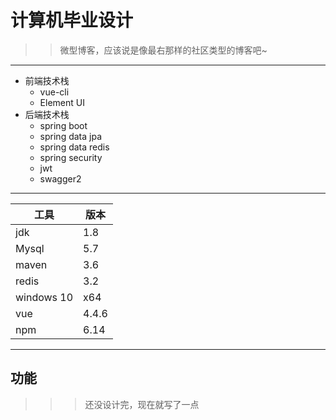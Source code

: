 # 计算机毕业设计
>> 微型博客，应该说是像最右那样的社区类型的博客吧~
---
- 前端技术栈
   - vue-cli
   - Element UI
- 后端技术栈
   - spring boot
   - spring data jpa
   - spring data redis
   - spring security
   - jwt
   - swagger2
 ---
|工具|版本|
|--|--|
|jdk|1.8|
|Mysql|5.7|
|maven|3.6|
|redis|3.2|
|windows 10|x64|
|vue|4.4.6|
|npm|6.14|
---
## 功能
>>> 还没设计完，现在就写了一点
